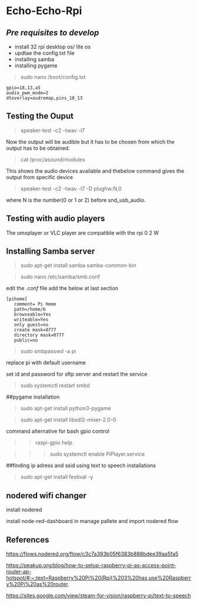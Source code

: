 # **Echo-Echo-Rpi**
## _Pre requisites to develop_
* install 32 rpi desktop os/ lite os 
* updtae the config.txt file
* installing samba 
* installing pygame

>sudo nano /boot/config.txt
```
gpio=18,13,a5
audio_pwm_mode=2
dtoverlay=audremap,pins_18_13
```
## Testing the Ouput 
 >speaker-test -c2 -twav -l7
 
 Now the output will be audible but it has to be chosen from which the output has to be obtained.
 >cat /proc/asound/modules
 
 This shows the audio devices available and thebelow command gives the output from specific device
 
 >speaker-test -c2 -twav -l7 -D plughw:N,0

where N is the number(0 or 1 or 2) before snd_usb_audio.

## Testing with audio players 
 The omxplayer or VLC player are compatible with the rpi 0 2 W

## Installing Samba server

>sudo apt-get install samba samba-common-bin

>sudo nano /etc/samba/smb.conf

edit the _.conf_ file add the below at last section

```
[pihome]
   comment= Pi Home
   path=/home/b
   browseable=Yes
   writeable=Yes
   only guest=no
   create mask=0777
   directory mask=0777
   public=no
```
>sudo smbpasswd -a pi

replace pi with default username

set id and password for sftp server and restart the service 

>sudo systemctl restart smbd

##pygame installation
>sudo apt-get install python3-pygame

>sudo apt-get install libsdl2-mixer-2.0-0

command alternative for bash gpio control

>>raspi-gpio help

>>>sudo systemctl enable PiPlayer.service

##finding ip adress and ssid using text to speech installations
>sudo apt-get install festival -y
## nodered wifi changer 

install nodered

install node-red-dashboard in manage pallete and import nodered flow 

## References
https://flows.nodered.org/flow/c3c7a393b05f6383b888bdee39aa5fa5

https://peakup.org/blog/how-to-setup-raspberry-pi-as-access-point-router-ap-hotspot/#:~:text=Raspberry%20Pi%20(Rpi)%203%20has,use%20Raspberry%20Pi%20as%20router.

https://sites.google.com/view/steam-for-vision/raspberry-pi/text-to-speech
